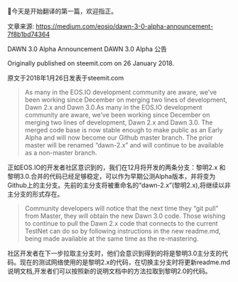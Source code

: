 今天是开始翻译的第一篇，欢迎指正。

文章来源:
https://medium.com/eosio/dawn-3-0-alpha-announcement-7f8b1bd74364

DAWN 3.0 Alpha Announcement
DAWN 3.0 Alpha 公告

Originally published on steemit.com on 26 January 2018.

原文于2018年1月26日发表于steemit.com

> As many in the EOS.IO development community are aware, we’ve been working since December on merging two lines of development, Dawn 2.x and Dawn 3.0.As many in the EOS.IO development community are aware, we’ve been working since December on merging two lines of development, Dawn 2.x and Dawn 3.0. The merged code base is now stable enough to make public as an Early Alpha and will now become our Github master branch. The prior master will be renamed “dawn-2.x” and will continue to be available as a non-master branch.

正如EOS.IO的开发者社区意识到的，我们在12月将开发的两条分支：黎明2.x 和 黎明3.0.合并的代码已经足够稳定，可以作为早期公测Alpha版本，并将变为Github上的主分支。先前的主分支将被重命名的“dawn-2.x”(黎明2.x),将继续以非主分支的形式存在。

> Community developers will notice that the next time they “git pull” from Master, they will obtain the new Dawn 3.0 code. Those wishing to continue to pull the Dawn 2.x code that connects to the current TestNet can do so by following instructions in the new readme.md, being made available at the same time as the re-mastering.

社区开发者在下一步拉取主分支时，他们会意识到得到的将是黎明3.0主分支的代码。现在的测试网络使用的是黎明2.x的代码，在切换主分支时将更新readme.md说明文档,开发者们可以按照新的说明文档中的方法拉取到黎明2.0的代码。
